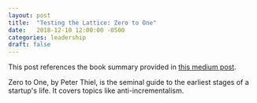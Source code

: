 ```yaml
---
layout: post
title:  "Testing the Lattice: Zero to One"
date:   2018-12-10 12:00:00 -0500
categories: leadership
draft: false
---
```


This post references the book summary provided in [this medium post](https://medium.com/@paulmillr/zero-to-one-summary-8dbda22e1559).

Zero to One, by Peter Thiel, is the seminal guide to the earliest stages of a startup's life. It covers topics like anti-incrementalism. 